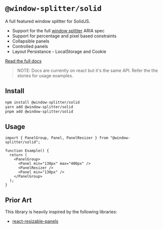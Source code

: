 # `@window-splitter/solid`

A full featured window splitter for SolidJS.

- Support for the full [window splitter](https://www.w3.org/WAI/ARIA/apg/patterns/windowsplitter/) ARIA spec
- Support for percentage and pixel based constraints
- Collapsible panels
- Controlled panels
- Layout Persistance - LocalStorage and Cookie

[Read the full docs](https://react-window-splitter-six.vercel.app)

> NOTE: Docs are currently on react but it's the same API. Refer the the stories for usage examples.

## Install

```bash
npm install @window-splitter/solid
yarn add @window-splitter/solid
pnpm add @window-splitter/solid
```

## Usage

```tsx
import { PanelGroup, Panel, PanelResizer } from "@window-splitter/solid";

function Example() {
  return (
    <PanelGroup>
      <Panel min="130px" max="400px" />
      <PanelResizer />
      <Panel min="130px" />
    </PanelGroup>
  );
}
```

## Prior Art

This library is heavily inspired by the following libraries:

- [react-resizable-panels](https://github.com/bvaughn/react-resizable-panels)
